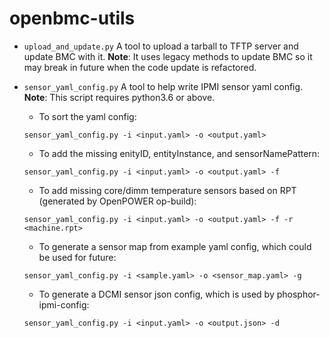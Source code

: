 # openbmc-utils

* `upload_and_update.py`
A tool to upload a tarball to TFTP server and update BMC with it.
**Note**: It uses legacy methods to update BMC so it may break in future when the code update is refactored.

* `sensor_yaml_config.py`
A tool to help write IPMI sensor yaml config.
**Note**: This script requires python3.6 or above.

   * To sort the yaml config:
   ```
   sensor_yaml_config.py -i <input.yaml> -o <output.yaml>
   ```
   * To add the missing enityID, entityInstance, and sensorNamePattern:
   ```
   sensor_yaml_config.py -i <input.yaml> -o <output.yaml> -f
   ```
   * To add missing core/dimm temperature sensors based on RPT (generated by OpenPOWER op-build):
   ```
   sensor_yaml_config.py -i <input.yaml> -o <output.yaml> -f -r <machine.rpt>
   ```
   * To generate a sensor map from example yaml config, which could be used for future:
   ```
   sensor_yaml_config.py -i <sample.yaml> -o <sensor_map.yaml> -g
   ```
   * To generate a DCMI sensor json config, which is used by phosphor-ipmi-config:
   ```
   sensor_yaml_config.py -i <input.yaml> -o <output.json> -d
   ```
